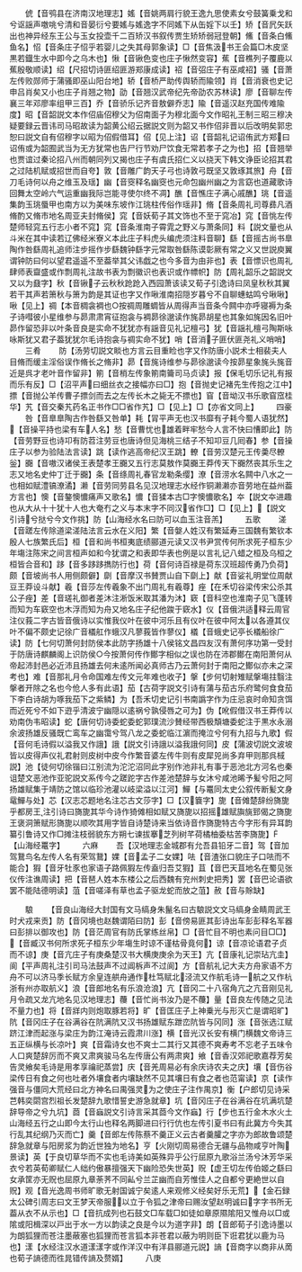 <!-- { "loadSidebar": true } -->
　　俿【音鸮县在济南汉地理志】媱【音姚两肩行貌王逸九思使素女兮鼓簧乗戈和兮讴謡声噭咷兮清和音晏衍兮要媱与媱逸字不同媱下从缶婬下以壬】矫【音凥矢跃出也神异经东王公与玉女投壶千二百矫汉书叙传贾生矫矫弱冠登朝】鯈【音条白鯈鱼名】怊【音条庄子怊乎若婴儿之失其母郭象读】□【音焦汲书王会篇□木皮坚黒若鐡生水中即今之乌木也】愀【音锹色变也庄子愀然变容】蕉【音樵列子覆鹿以蕉殷敬顺读】绍【尺招切诗匪绍匪游郑康成读】祒【音弨庄子有巫咸祒】骚【音萧左传败郧师于蒲骚即巫山阳台地】轿【音桥严助传舆轿而隃领】肖【音消衰也史记申吕肖矣又小也庄子肖翘之物】劭【音翘汉武帝纪先帝劭农苏林读】廖【音聊左传襄三年邓廖率组甲三百】乔【音骄乐记齐音敖僻乔志】隃【音遥汉赵充国传难隃度】昭【音韶説文本作佋庙佋穆父为佋南面子为穆北面今文作昭礼王制三昭三穆决疑要録云晋讳司马昭故读为韶黄公绍云据説文则为韶又书作佋非晋以后改明矣郭忠恕曰説文自有佋穆字以昭为佋假借耳】佋【见上注】诏【音韶礼记诏侑武方郑曰诏侑或为韶囿武当为无方犹常也告尸行节劝尸饮食无常若孝子之为也】招【音翘举也贾谊过秦论招八州而朝同列又揭也庄子有虞氏招仁义以挠天下韩文诤臣论招其君之过陆机赋或招世而自夸】敦【音雕广韵天子弓也诗敦弓既坚又敦琢其旅】舟【音刀毛诗何以舟之维玉及瑶】幽【音窔释名幽窔也元命包幽州幽之为言窈也道藏歌诗回舞太空岭六气运重幽我际岂能寻使尔终不凋】醮【音憔庄子满心戚醮】珧【音遥集韵玉珧蜃甲也南方以为美味东坡作江珧柱传俗作瑶非】脩【音条周礼司尊彞凡酒脩酌又脩市地名周亚夫封脩侯】窕【音妖荀子其文饰也不至于窕冶】窕【音恌左传楚师轻窕五行志小者不窕】窕【音条淮南子霄雿之野义与萧条同】料【説文量也从斗米在其中读若辽佛经米寮义本此庄子料虎头编虎须注料音聊】繇【音摇古尚书臯陶作咎繇周礼追师注步摇作步繇魏钟繇字元常取咎繇陈谟彰厥有常之义又世説庾翼谓钟防曰何以望君遥遥不至葢举其父讳戯之也今多音为由非也】表【音慓识也周礼肆师表齍盛或作剽周礼注故书表为剽徽识也表识或作幖帜】防【周礼韶乐之韶説文又以为鼗字】秋【音锹子云秋秋跄跄入西园萧该读又荀子引逸诗曰凤皇秋秋其翼若干其声若箫秋与箫为韵是其证也字又作啾淮南招隠岁暮兮不自聊蟪蛄鸣兮啾啾】啾【见上】禂【本音椆衾裯也○按禂周雕蜩皆从周得声当音条今闗中亦呼寝褥为条子诗嘒彼小星维参与昴肃肃宵征抱衾与裯昴徐邈读作旄昴胡星也其象如旄因名旧叶昴作留恐非以叶条音良是实命不犹犹亦有謡音见礼记檀弓】犹【音謡礼檀弓陶斯咏咏斯犹又君子葢犹犹尔毛诗抱衾与禂实命不犹】哨【音消子匪伏匪尧礼义哨哨】
　　三肴
　　防【汤劳切説文睒也方言云目重睑也字又作防唐小説术士相裴夫人目脩而缓主淫俗误作脩长之脩非】昴【音旄诗维参与昴徐邈读今按昴星象旄头旄音近是呉才老叶音作留非】箾【音梢左传象箾南籥司马贞读】报【保毛切乐记礼有报而乐有反】□【沼平声曰细丝衣之接幅亦曰□】抱【音抛史记褚先生传抱之江中】摽【音抛公羊传曹子摽剑而去之左传长木之毙无不摽也】窅【音坳汉书乐歌窅窊桂华】艽【音交秦艽药名正书作□□省作艽】□【见上】□【亦省文同上】
　　四豪
　　咎【音臯臯陶古作咎繇又咎单】耗【冐平声无也汉书靡有孑耗今蜀人语犹然】【音操平持也梁有车人名】愁【音曹忧也雄着畔牢愁今人言不快曰慒即此】防【音劳野豆也诗卭有防苕注劳豆也唐诗但见海桃三结子不知卭豆几囘春】参【音操庄子以参为验陆法言读】跳【读作逃高帝纪汉王跳】轑【音劳汉楚元王传羮尽轑釡】嚻【音嗷汉诸侯王表楚孝王嚻又五行志莫敖作莫嚻王莽传天下嚻然丧其乐生之志又地名史仲丁迁于嚻】条【音绦周礼春官龙勒条缨】潦【音涝水名闗中八水之一也相如赋澧镐潦潏】濑【音劳同劳县名见汉地理志水经作铜濑濑亦音劳地在益州葢方言也】懊【音鏊懊憹痛声又歌名】憹【音猱本古□字懊憹歌名】夲【説文夲进趣也从大从十十犹十人也大奄冇之义与本末字不同汉省作□】□【见上】【説文引诗兮挞兮今文作挑】防【山海经水名曰防可以血玉注音羔】
　　五歌
　　溠【音蹉左传除道梁溠陆法言云水在义阳】繁【音媻人姓汉有繁延寿三国魏有繁钦本殷人七族繁氏后】桓【音和尚书桓夷底绩郦道元读又汉书尹赏传何所求死子桓东少年塲注陈宋之间言桓声如和今犹谓之和表即华表也例是以言礼记八蜡之桓及乌桓之桓皆合音和】跢【音多跢跢擕防行也】荷【音何诗百禄是荷东汉班超传勇乃负荷】颇【音坡尚书人用侧颇僻】劘【音摩汉书賛贾山自下劘上】献【音娑礼明堂位周献豆王莽设斗献】羲【音莎左传羲象不出门周礼有羲尊】痤【在禾切谷梁传宋公杀其公子痤】差【音瑳礼御者差沐注淅饭米取其潘为沐】窽【音科空也淮南子见飞蓬转而知为车窽空也木浮而知为舟又地名庄子纪他踆于窽水】仪【音俄洪适释云周官注仪莪二字古皆音俄诗以实惟我仪叶在彼中河乐且有仪叶在彼中阿太以各遵其仪叶不偏不颇史记徐广音檥舡作蛾汉凡蓼莪皆作蓼仪】檥【音蛾史记亭长檥船徐广读】防【七何切萧何封防侯本此防字扬雄十八侯铭文昌四友汉有萧何序功第一受封于防唐诗麒麟阁上识防侯○今按萧何传作鄼字相似之误也防在沛郡鄼在南阳萧何从帝起沛封邑必近沛且扬雄去何未逺所闻必真师古乃云萧何封于南阳之鄼似亦未之深考也】难【音那礼月令命国难左传文元年难也收子】搫【步何切射雉赋搫塲拄翳注搫者开除之名也今伧人多有此语】茄【古荷字説文引诗有蒲与茄古乐府鹭何食食茄下李白诗胡为啄我茄下之紫鳞】为【吾禾切史记引书南譌字作为庄忌哀时命知贪饵而近死兮不如下逰乎清波宁幽隠以逺祸兮孰侵唇之可为】伪【吪假借汉书王莽传以劝南伪韦昭读】蛇【唐何切诗委蛇委蛇郭璞流沙賛经带西极頽塘委蛇注于黒水永溺余波扬雄反骚既亡鸾车之幽霭兮驾八龙之委蛇临江濵而掩泣兮何有九招与九歌】假【音何毛诗假以溢我又作誐】誐【説文引诗誐以溢我誐何同】皮【蒲波切説文波坡皆以皮得声仪礼君射则皮树中皮今作繁音婆左传牛则有皮犀兕尚多弃甲则那呉棫説】池【徒何切徐锴曰江别流为沱沱沼同此字别作池非礼有事于恶池北方河名也秦诅楚文恶池作亚驼説文系传今之蹉跎字古作差池楚辞与女沐兮咸池晞予髪兮阳之阿扬雄赋集于靖防之馆以临珍池灌以岐梁溢以江河】鱓【与鼍同太史公叙传断髪文身鼋鱓与处】芯【汉志芯题地名注芯古文莎字】□【汉簔字】旎【音傩楚辞纷旖旎乎都房王注引诗曰旖旎其华今诗作猗傩相如赋又旖旎以招摇雄赋旟旐郅偈之旖旎王褒洞箫赋形旖旎以顺吹其用字皆自诗楚诗来当依诗音作旖旎特古今字形有异耳韵纂引鲁诗又作□摊注枝弱貌东方朔七谏拔搴芝列树芊荷橘柚委枯苦李旖旎】【山海经鼍字】
　　六麻
　　吾【汉地理志金城郡有允吾县铅牙二音】驾【音加驾鵞鸟名左传人名有荣驾鵞】婐【音孟子二女婐】呿【音渣张口貌庄子口呿而不能合】猳【音牙牡豕也家语子路佩猳左传盍归吾艾猳】苴【音巴天苴地名在蜀见张仪传注谯周读】把【音琶人姓本东楼公之后西魏有兖州刺史把秀】罢【音巴论语欲罢不能陆德明读】菹【音嗟泽有草也孟子驱龙蛇而放之菹】赦【音与賖缺】

















　　駺
　　【音良山海经大封国有文马缟身朱鬣名曰古駺説文文马缟身金睛周武王时犬戎来贡】防【音冈境也赵魏谓陌曰防】彭【音傍易匪其彭诗出车彭彭释名军器曰彭排以御攻也】防【音茫周官有防氏掌练丝帛】□【音忙目不明也素问目□□】【音臧汉书何所求死子桓东少年塲生时谅不谨枯骨竟何】谅【音凉论语君子贞而不谅】庚【音亢庄子有庚桑楚汉书大横庚庚余为天王】亢【音康礼记崇玷亢圭】阆【平声周礼注引司马法鼓声不过阊柝声不过阆】方【音航礼记大夫方舟家语不方舟不可以济马季长赋方余皇连舼舟通作杜笃赋北泾流又作航毛诗一航之又作杭浙有州亦取航义】浪【音郎地名有乐浪沧浪】亢【音冈二十八宿角亢之亢音刚见礼月令疏又龙亢地名见汉地理志】蘉【音忙尚书汝乃是不蘉】量【音良左传随之见法不量力也】将【音牂内则炮取豚若将】旷【音匡庄子上神乗光与形灭亡是谓昭旷】阬【音冈庄子在谷满谷在阬满阬又汉书扬雄赋东跇峦阬皆与冈同】涨【音张选江赋跻江津而起涨与梁庄为韵江淹诗云霞肃川涨】横【音光汉长安有横门横魏文帝诗三五正纵横与长凉叶】爽【音霜诗女也不爽士二其行又其德不爽寿考不忘老子五味令人口爽楚辞厉而不爽又肃爽骏马名左传唐公有两肃爽】飨【音香汉郊祀歌嘉荐芳矣告灵飨矣毛诗是用孝享禴祀蒸尝】庆【音羌周易必有余庆诗农夫之庆】壤【音伤谷梁传日有食之何也吐者外壤食者内壤缺然不见其壤日有食之者也范甯读】京【读作强音与僵同大荒经曰北方神名曰禺强灵为之使庄子注作禺京】衡【户郎切见诗采芑韩奕閟宫烈祖长发楚辞九歌惜誓史游急就章】坑【音冈庄子在谷满谷在坑满坑楚辞导帝之兮九坑】莔【音蝱説文引诗言采其莔今文作蝱】行【步也五行金木水火土山海经五行之山即今太行山也释名两脚进曰行行伉也左传引夏书曰有此冀方今失其行乱其纪纲乃灭而亡】羹【音郎左传陈蔡不羹正义云古者羹臛之字亦为郎故鲁颂楚辞急就章与阳房浆为韵近世独为地名】亨【火刚切周易德合无疆与品物咸亨叶陶景读】英【于良切草华而不实也毛诗美如英殊异乎公行屈原九歌浴兰汤兮沐芳华采衣兮若英荀卿赋仁人绌约傲暴擅强天下幽险恐失世英】贶【虚王切左传伯姬之繇曰女承筐亦无贶也屈原九章荼荠不同畆兮兰芷幽而自芳惟佳人之自都兮更絶世以自贶】观【音光逸周书师旷歌无射国诚宁矣逺人来观修义经矣好乐无荒】【金石録太公碑引周志曰文王梦天帝服以立于令狐之津帝曰赐汝望赵明诚曰字字书所无葢从衣不从示也】□【音抗成列也石鼓文□车载□如徒如章原隰隂阳又惟舟以□或隂或阳楫深以戸出于水一方以韵读之良是今以为道字非】朗【音郎荀子引逸诗墨以为朗狐狸而苍注墨蔽塞也狐狸而苍言狐本非苍君以蔽为明则臣下诳君犹以鹿为马也】漾【水经注汉水道漾漾字或作洋汉中有洋县郦道元説】謪【音商字以商非从啇也荀子謪德而徃晁错传謪及赘婿】
　　八庚
